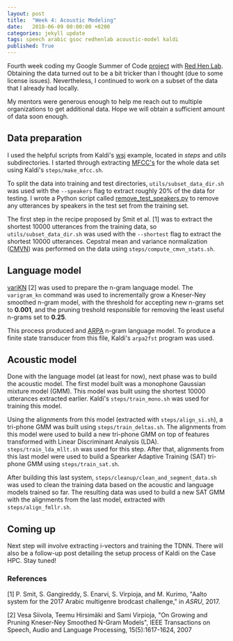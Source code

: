```yaml
---
layout: post
title:  "Week 4: Acoustic Modeling"
date:   2018-06-09 00:00:00 +0200
categories: jekyll update
tags: speech arabic gsoc redhenlab acoustic-model kaldi
published: True
---
```


Fourth week coding my Google Summer of Code [project](https://summerofcode.withgoogle.com/projects/#5542722241298432) with [Red Hen Lab](www.redhenlab.org/). Obtaining the data turned out to be a bit tricker than I thought (due to some license issues). Nevertheless, I continued to work on a subset of the data that I already had locally.

My mentors were generous enough to help me reach out to multiple organizations to get additional data. Hope we will obtain a sufficient amount of data soon enough. 

## Data preparation

I used the helpful scripts from Kaldi's [wsj](https://github.com/kaldi-asr/kaldi/tree/6eebc04825c43c5fdc369e0a520b8c2adbc33473/egs/wsj) example, located in *steps* and *utils* subdirectories. I started through extracting [MFCC's](https://en.wikipedia.org/wiki/Mel-frequency_cepstrum) for the whole data set using Kaldi's `steps/make_mfcc.sh`.

To split the data into training and test directories, `utils/subset_data_dir.sh` was used with the  `--speakers` flag to extract roughly 20% of the data for testing. I wrote a Python script called [remove\_test\_speakers.py](https://github.com/ai-zahran/arabic_asr_and_di/blob/dev/arabic_asr/language_modeling/utils/remove_test_speakers.py) to remove any utterances by speakers in the test set from the training set.

The first step in the recipe proposed by Smit et al. [1] was to extract the shortest 10000 utterances from the training data, so `utils/subset_data_dir.sh` was used with the  `--shortest` flag to extract the shortest 10000 utterances. Cepstral mean and variance normalization ([CMVN](https://en.wikipedia.org/wiki/Cepstral_mean_and_variance_normalization)) was performed on the data using `steps/compute_cmvn_stats.sh`.


## Language model

[variKN](https://github.com/vsiivola/variKN) [2] was used to prepare the n-gram language model. The `varigram_kn` command was used to incrementally grow a Kneser-Ney smoothed n-gram model, with the threshold for accepting new n-grams set to **0.001**, and the pruning treshold responsible for removing the least useful n-grams set to **0.25**.

This process produced and [ARPA](http://www1.icsi.berkeley.edu/Speech/docs/HTKBook3.2/node213_mn.html) n-gram language model. To produce a finite state transducer from this file, Kaldi's `arpa2fst` program was used.

## Acoustic model
Done with the language model (at least for now), next phase was to build the acoustic model. The first model built was a monophone Gaussian mixture model (GMM). This model was built using the shortest 10000 utterances extracted earlier. Kaldi's `steps/train_mono.sh` was used for training this model.

Using the alignments from this model (extracted with `steps/align_si.sh`), a tri-phone GMM was built using `steps/train_deltas.sh`. The alignments from this model were used to build a new tri-phone GMM on top of features transformed with Linear Discriminant Analysis (LDA). `steps/train_lda_mllt.sh` was used for this step. After that, alignments from this last model were used to build a Spearker Adaptive Training (SAT) tri-phone GMM using `steps/train_sat.sh`.

After building this last system, `steps/cleanup/clean_and_segment_data.sh` was used to clean the training data based on the acoustic and language models trained so far.
The resulting data was used to build a new SAT GMM with the alignments from the last model, extracted with `steps/align_fmllr.sh`.

## Coming up
Next step will involve extracting i-vectors and training the TDNN.
There will also be a follow-up post detailing the setup process of Kaldi on the Case HPC. Stay tuned!


### **References**

[1] P. Smit, S. Gangireddy, S. Enarvi, S. Virpioja, and M. Kurimo, "Aalto system for the 2017 Arabic multigenre brodcast challenge," in *ASRU*, 2017.

[2] Vesa Siivola, Teemu Hirsimäki and Sami Virpioja,
"On Growing and Pruning Kneser-Ney Smoothed N-Gram Models", IEEE
Transactions on Speech, Audio and Language Processing,
15(5):1617-1624, 2007